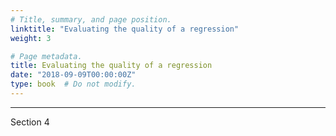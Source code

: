 ```yaml
---
# Title, summary, and page position.
linktitle: "Evaluating the quality of a regression"
weight: 3

# Page metadata.
title: Evaluating the quality of a regression
date: "2018-09-09T00:00:00Z"
type: book  # Do not modify.
---
```


---
Section 4